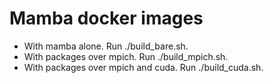 # Mamba docker images 

- With mamba alone. Run ./build_bare.sh.
- With packages over mpich. Run ./build_mpich.sh.
- With packages over mpich and cuda. Run ./build_cuda.sh.
